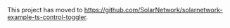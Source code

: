 This project has moved to <https://github.com/SolarNetwork/solarnetwork-example-ts-control-toggler>.